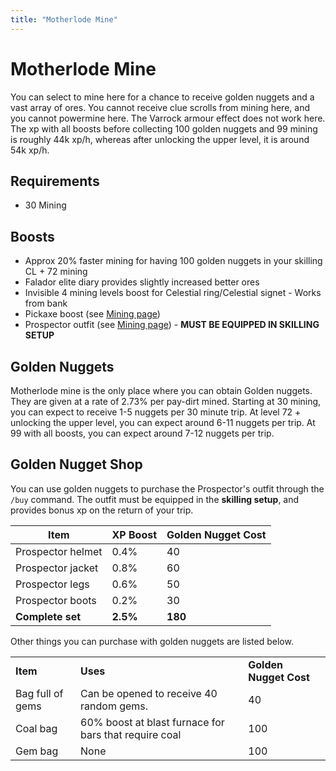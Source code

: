 ```yaml
---
title: "Motherlode Mine"
---
```


# Motherlode Mine

You can select to mine here for a chance to receive golden nuggets and a vast array of ores. You cannot receive clue scrolls from mining here, and you cannot powermine here. The Varrock armour effect does not work here. The xp with all boosts before collecting 100 golden nuggets and 99 mining is roughly 44k xp/h, whereas after unlocking the upper level, it is around 54k xp/h.

## Requirements

- 30 Mining

## Boosts

- Approx 20% faster mining for having 100 golden nuggets in your skilling CL + 72 mining
- Falador elite diary provides slightly increased better ores
- Invisible 4 mining levels boost for Celestial ring/Celestial signet - Works from bank
- Pickaxe boost (see [Mining page](./#pickaxes))
- Prospector outfit (see [Mining page](./#prospectors-outfit)) - **MUST BE EQUIPPED IN SKILLING SETUP**

## Golden Nuggets

Motherlode mine is the only place where you can obtain Golden nuggets. They are given at a rate of 2.73% per pay-dirt mined. Starting at 30 mining, you can expect to receive 1-5 nuggets per 30 minute trip. At level 72 + unlocking the upper level, you can expect around 6-11 nuggets per trip. At 99 with all boosts, you can expect around 7-12 nuggets per trip.

## Golden Nugget Shop

You can use golden nuggets to purchase the Prospector's outfit through the `/buy` command. The outfit must be equipped in the **skilling setup**, and provides bonus xp on the return of your trip.

| **Item**          | **XP Boost** | **Golden Nugget Cost** |
| ----------------- | ------------ | ---------------------- |
| Prospector helmet | 0.4%         | 40                     |
| Prospector jacket | 0.8%         | 60                     |
| Prospector legs   | 0.6%         | 50                     |
| Prospector boots  | 0.2%         | 30                     |
| **Complete set**  | **2.5%**     | **180**                |

Other things you can purchase with golden nuggets are listed below.

|                  |                                                       |                        |
| ---------------- | ----------------------------------------------------- | ---------------------- |
| **Item**         | **Uses**                                              | **Golden Nugget Cost** |
| Bag full of gems | Can be opened to receive 40 random gems.              | 40                     |
| Coal bag         | 60% boost at blast furnace for bars that require coal | 100                    |
| Gem bag          | None                                                  | 100                    |
